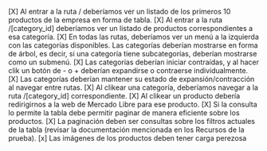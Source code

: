 [X] Al entrar a la ruta / deberíamos ver un listado de los primeros 10 productos de la empresa en forma de tabla.
[X] Al entrar a la ruta /[category_id] deberíamos ver un listado de productos correspondientes a esa categoría.
[X] En todas las rutas, deberíamos ver un menú a la izquierda con las categorías disponibles. Las categorías deberían mostrarse en forma de árbol, es decir, si una categoría tiene subcategorías, deberían mostrarse como un submenú.
[X] Las categorías deberían iniciar contraídas, y al hacer clik un botón de - o + deberían expandirse o contraerse individualmente.
[X] Las categorías deberían mantener su estado de expansión/contracción al navegar entre rutas.
[X] Al clikear una categoría, deberíamos navegar a la ruta /[category_id] correspondiente.
[X] Al clikear un producto debería redirigirnos a la web de Mercado Libre para ese producto.
[X] Si la consulta lo permite la tabla debe permitir paginar de manera eficiente sobre los productos.
[X] La paginación deben ser consultas sobre los filtros actuales de la tabla (revisar la documentación mencionada en los Recursos de la prueba).
[x] Las imágenes de los productos deben tener carga perezosa